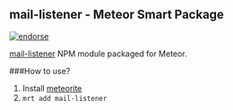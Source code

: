 ## mail-listener - Meteor Smart Package
[![endorse](https://api.coderwall.com/benjaminrh/endorsecount.png)](https://coderwall.com/benjaminrh)

[mail-listener](https://npmjs.org/package/mail-listener) NPM module packaged for Meteor.

###How to use?

1. Install [meteorite](https://github.com/oortcloud/meteorite)
2. `mrt add mail-listener`
